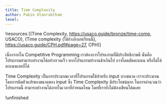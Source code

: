 ```yaml
---
title: Time Complexity
author: Pakin Olanraktham
level: 
---
```


!resources [(Time Complexity, https://usaco.guide/bronze/time-comp, USACO), (Time complexity (ใช้อ้างอิงบทเรียนนี้), https://usaco.guide/CPH.pdf#page=27, CPH)]

เนื่องจากใน Competitive Programming เราต้องการโปรแกรมที่มีประสิทธิภาพดี นั่นคือโปรแกรมสามารถทำงานได้อย่างรวดเร็ว หากโปรแกรมทำงานช้าเกินไป อาจโดนตัดคะแนน หรือไม่ได้คะแนนเลยก็ได้

Time Complexity เป็นการประมาณเวลาที่โปรแกรมใช้สำหรับ input บางขนาด เราจะประมาณโดยการติดตัวแปรของขนาดของ input ซึ่ง Time Complexity มีประโยชน์มาก ในการคำนวณว่าโปรแกรมนี้ สามารถทำงานได้ภายในเวลาที่กำหนดไหม โดยที่เรายังไม่ต้องเขียนโค้ดเลย

!unfinished